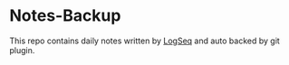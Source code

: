 # Notes-Backup

This repo contains daily notes written by [LogSeq](https://logseq.com/) and auto backed by git plugin.
